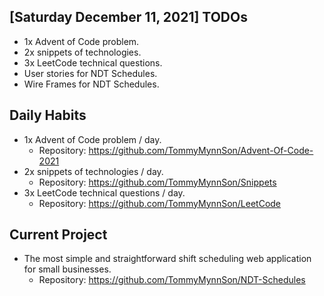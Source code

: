 ## [Saturday December 11, 2021] TODOs
- 1x Advent of Code problem.
- 2x snippets of technologies.
- 3x LeetCode technical questions.
- User stories for NDT Schedules.
- Wire Frames for NDT Schedules.

## Daily Habits
- 1x Advent of Code problem / day.
  - Repository: https://github.com/TommyMynnSon/Advent-Of-Code-2021
- 2x snippets of technologies / day.
  - Repository: https://github.com/TommyMynnSon/Snippets
- 3x LeetCode technical questions / day.
  - Repository: https://github.com/TommyMynnSon/LeetCode

## Current Project
- The most simple and straightforward shift scheduling web application for small businesses.
  - Repository: https://github.com/TommyMynnSon/NDT-Schedules
